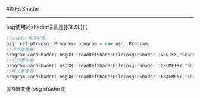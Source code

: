 #图形/Shader 
***
osg使用的shader语言是[[GLSL]]；

```cpp
//shader程序对象
osg::ref_ptr<osg::Program> program = new osg::Program;  
//顶点着色器
program->addShader( osgDB::readRefShaderFile(osg::Shader::VERTEX,"Shaders/xxx.vert.glsl"));  
//几何着色器
program->addShader( osgDB::readRefShaderFile(osg::Shader::GEOMETRY,"Shaders/xxx.geom.glsl"));  
//片元着色器
program->addShader( osgDB::readRefShaderFile(osg::Shader::FRAGMENT,"Shaders/xxx.frag.glsl"));
```

[[内置变量(osg shader)]]